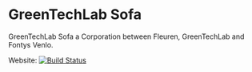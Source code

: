 # GreenTechLab Sofa
GreenTechLab Sofa a Corporation between Fleuren, GreenTechLab and Fontys Venlo.

Website: [![Build Status](https://magnum.travis-ci.com/kerko/gtl_sofa.svg?token=QoczS7yi1EMC32T9EsNy&branch=website)](https://magnum.travis-ci.com/kerko/gtl_sofa)
